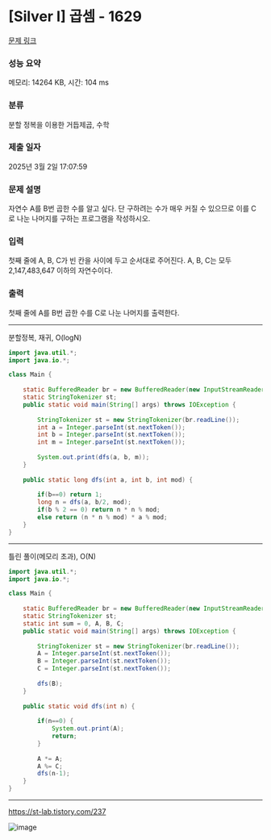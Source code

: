 # [Silver I] 곱셈 - 1629 

[문제 링크](https://www.acmicpc.net/problem/1629) 

### 성능 요약

메모리: 14264 KB, 시간: 104 ms

### 분류

분할 정복을 이용한 거듭제곱, 수학

### 제출 일자

2025년 3월 2일 17:07:59

### 문제 설명

<p>자연수 A를 B번 곱한 수를 알고 싶다. 단 구하려는 수가 매우 커질 수 있으므로 이를 C로 나눈 나머지를 구하는 프로그램을 작성하시오.</p>

### 입력 

 <p>첫째 줄에 A, B, C가 빈 칸을 사이에 두고 순서대로 주어진다. A, B, C는 모두 2,147,483,647 이하의 자연수이다.</p>

### 출력 

 <p>첫째 줄에 A를 B번 곱한 수를 C로 나눈 나머지를 출력한다.</p>

---

분할정복, 재귀, O(logN)

```java
import java.util.*;
import java.io.*;

class Main {
    
    static BufferedReader br = new BufferedReader(new InputStreamReader(System.in));
    static StringTokenizer st;
    public static void main(String[] args) throws IOException {
        
        StringTokenizer st = new StringTokenizer(br.readLine());
        int a = Integer.parseInt(st.nextToken());
        int b = Integer.parseInt(st.nextToken());
        int m = Integer.parseInt(st.nextToken());
        
        System.out.print(dfs(a, b, m));
    }
    
    public static long dfs(int a, int b, int mod) {
        
        if(b==0) return 1;
        long n = dfs(a, b/2, mod);
        if(b % 2 == 0) return n * n % mod;
        else return (n * n % mod) * a % mod;
    }
}
```

---

틀린 풀이(메모리 초과), O(N)

```java
import java.util.*;
import java.io.*;

class Main {
    
    static BufferedReader br = new BufferedReader(new InputStreamReader(System.in));
    static StringTokenizer st;
    static int sum = 0, A, B, C;
    public static void main(String[] args) throws IOException {
        
        StringTokenizer st = new StringTokenizer(br.readLine());
        A = Integer.parseInt(st.nextToken());
        B = Integer.parseInt(st.nextToken());
        C = Integer.parseInt(st.nextToken());
        
        dfs(B);
    }
    
    public static void dfs(int n) {
        
        if(n==0) {
            System.out.print(A);
            return;
        }
        
        A *= A;
        A %= C;
        dfs(n-1);
    }
}
```

---

https://st-lab.tistory.com/237

![image](https://github.com/user-attachments/assets/52dcca65-a305-4566-bbfc-9e1c556761bc)

